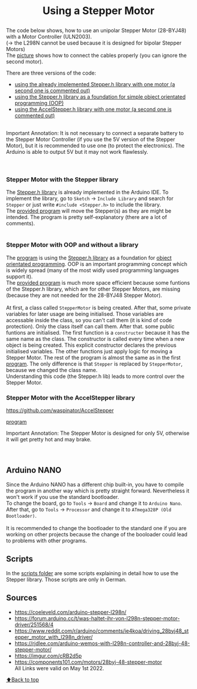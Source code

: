 # <p align="center"><b>Using a Stepper Motor</b></p>
The code below shows, how to use an unipolar Stepper Motor (28-BYJ48) with a Motor Controller (ULN2003).  
(-> the L298N cannot be used because it is designed for bipolar Stepper Motors)   
The [picture](../../blob/main/StepperCircuit.png "Circuit") shows how to connect the cables properly (you can ignore the second motor).  

There are three versions of the code:
* [using the already implemented Stepper.h library with one motor (a second one is commented out)](#Stepper-Motor-with-the-Stepper-library)
* [using the Stepper.h library as a foundation for simple object orientated programming (OOP)](#Stepper-Motor-with-OOP-and-without-a-library)
* [using the AccelStepper.h library with one motor (a second one is commented out)](#Stepper-Motor-with-the-AccelStepper-library)
</br>
Important Annotation: It is not necessary to connect a separate battery to the Stepper Motor Controller (if you use the 5V version of the Stepper Motor), but it is recommended to use one (to protect the electronics). The Arduino is able to output 5V but it may not work flawlessly.
</br>  
</br>
</br>

### <p align="left">Stepper Motor with the Stepper library</p>
The [Stepper.h library](https://github.com/arduino-libraries/Stepper) is already implemented in the Arduino IDE. To implement the library, go to ```Sketch``` -> ```Include Library``` and search for ```Stepper``` or just write ```#include <Stepper.h>``` to include the library.  
The [provided program](../../tree/main/simple-stepper-control) will move the Stepper(s) as they are might be intended. The program is pretty self-explanatory (there are a lot of comments).  
</br>

### <p align="left">Stepper Motor with OOP and without a library</p>
The [program](../../tree/main/simple-stepper-contorl-oop) is using the [Stepper.h library](https://github.com/arduino-libraries/Stepper) as a foundation for [object orientated programming](https://en.wikipedia.org/wiki/Object-oriented_programming). OOP is an important programming concept which is widely spread (many of the most widly used programming languages support it).  
The [provided program](../../tree/main/simple-stepper-contorl-oop) is much more space efficient because some funtions of the Stepper.h library, which are for other Stepper Motors, are missing (because they are not needed for the 28-BYJ48 Stepper Motor).  
</br>
At first, a class called ```StepperMotor``` is being created. After that, some private variables for later usage are being initialised. Those variables are accessable inside the class, so you can't call them (it is kind of code protection). Only the class itself can call them. After that. some public funtions are initialised. The first function is a ```constructer``` because it has the same name as the class. The constructor is called every time when a new object is being created. This explicit constructor declares the previous initialised variables. The other functions just apply logic for moving a Stepper Motor. The rest of the program is almost the same as in the first [program](../../tree/main/simple-stepper-control). The only difference is that ```Stepper``` is replaced by ```StepperMotor```, because we changed the class name.  
Understanding this code (the Stepper.h lib) leads to more control over the Stepper Motor.
</br>

### <p align="left">Stepper Motor with the AccelStepper library</p>

https://github.com/waspinator/AccelStepper

[program](../../tree/main/stepper-motor)

Important Annotation: The Stepper Motor is designed for only 5V, otherwise it will get pretty hot and may brake. 
</br>  
</br>

## Arduino NANO
Since the Arduino NANO has a different chip built-in, you have to compile the program in another way which is pretty straight forward. Nevertheless it won't work if you use the standard bootloader.  
To change the board, go to ```Tools``` -> ```Board``` and change it to ```Arduino Nano```.  
After that, go to ```Tools``` -> ```Processor``` and change it to ```ATmega328P (Old Bootloader)```.  
</br>
It is recommended to change the bootloader to the standard one if you are working on other projects because the change of the booloader could lead to problems with other programs.
</br>  

## Scripts
In the [scripts folder](../../tree/main/scripts) are some scripts explaining in detail how to use the Stepper library. Those scripts are only in German.
</br>  

## Sources
* https://coeleveld.com/arduino-stepper-l298n/
* https://forum.arduino.cc/t/was-haltet-ihr-von-l298n-stepper-motor-driver/251568/4
* https://www.reddit.com/r/arduino/comments/ie4koa/driving_28byj48_stepper_motor_with_l298n_driver/
* https://rjdlee.com/arduino-wemos-with-l298n-controller-and-28byj-48-stepper-motor/
* https://imgur.com/cRB2d5p
* https://components101.com/motors/28byj-48-stepper-motor  
All Links were valid on May 1st 2022.

[:arrow_up:Back to top](#Using-a-stepper-motor)
